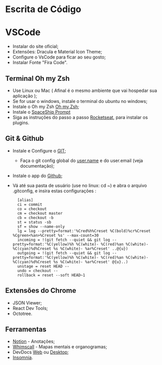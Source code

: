 # Escrita de Código

# VSCode

- Instalar do site oficial;
- Extensões: Dracula e Material Icon Theme;
- Configure o VsCode para ficar ao seu gosto;
- Instalar Fonte "Fira Code".

## Terminal Oh my Zsh

- Use Linux ou Mac ( Afinal é o mesmo ambiente que vai hospedar sua aplicação );
- Se for usar o windows, instale o terminal do ubuntu no windows;
- Instale o Oh my Zsh [Oh my Zsh](https://ohmyzsh.sh/);
- Instale o [SpaceShip Prompt](https://github.com/denysdovhan/spaceship-prompt)
- Siga as instruções do passo a passo [Rocketseat](https://blog.rocketseat.com.br/terminal-com-oh-my-zsh-spaceship-dracula-e-mais/), para instalar os plugins.

## Git & Github

- Instale e Configure o [GIT](https://git-scm.com/);
    - Faça o git config global do [user.name](http://user.name/) e do user.email (veja documentação);
- Instale o app do [Github](https://github.com/);
- Vá até sua pasta de usuário (use no linux: cd ~) e abra o arquivo .gitconfig, e insira estas configurações :

    ```
      [alias]
      ci = commit
      co = checkout
      cm = checkout master
      cb = checkout -b
      st = status -sb
      sf = show --name-only
      lg = log --pretty=format:'%Cred%h%Creset %C(bold)%cr%Creset %Cgreen<%an>%Creset %s' --max-count=30
      incoming = !(git fetch --quiet && git log --pretty=format:'%C(yellow)%h %C(white)- %C(red)%an %C(white)- %C(cyan)%d%Creset %s %C(white)- %ar%Creset' ..@{u})
      outgoing = !(git fetch --quiet && git log --pretty=format:'%C(yellow)%h %C(white)- %C(red)%an %C(white)- %C(cyan)%d%Creset %s %C(white)- %ar%Creset' @{u}..)
      unstage = reset HEAD --
      undo = checkout --
      rollback = reset --soft HEAD~1

    ```

## Extensões do Chrome

- JSON Viewer;
- React Dev Tools;
- Octotree.

## Ferramentas

- [Notion](https://www.notion.so/) - Anotações;
- [Whimscall](https://whimsical.com/) - Mapas mentais e organogramas;
- DevDocs [Web](notion://www.notion.so/devdocs.io) ou [Desktop](notion://www.notion.so/devdocs.egoist.moe);
- [Insomnia](https://insomnia.rest/).
